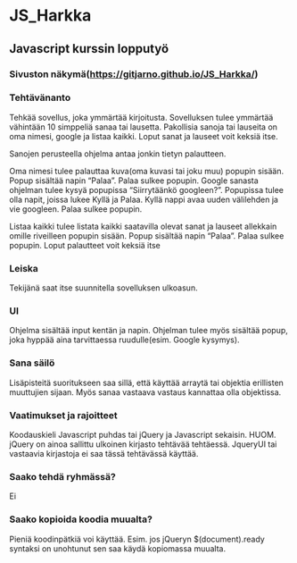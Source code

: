 # JS_Harkka
## Javascript kurssin lopputyö

### Sivuston näkymä(https://gitjarno.github.io/JS_Harkka/)

### Tehtävänanto
Tehkää sovellus, joka ymmärtää kirjoitusta. Sovelluksen tulee ymmärtää vähintään 10 simppeliä sanaa tai lausetta. Pakollisia sanoja tai lauseita on oma nimesi, google ja listaa kaikki. Loput sanat ja lauseet voit keksiä itse.

Sanojen perusteella ohjelma antaa jonkin tietyn palautteen.

Oma nimesi tulee palauttaa kuva(oma kuvasi tai joku muu) popupin sisään. Popup sisältää napin “Palaa”. Palaa sulkee popupin. Google sanasta ohjelman tulee kysyä popupissa “Siirrytäänkö googleen?”. Popupissa tulee olla napit, joissa lukee Kyllä ja Palaa. Kyllä nappi avaa uuden välilehden ja vie googleen. Palaa sulkee popupin.

Listaa kaikki tulee listata kaikki saatavilla olevat sanat ja lauseet allekkain omille riveilleen popupin sisään. Popup sisältää napin “Palaa”. Palaa sulkee popupin. Loput palautteet voit keksiä itse

### Leiska
Tekijänä saat itse suunnitella sovelluksen ulkoasun.

### UI
Ohjelma sisältää input kentän ja napin. Ohjelman tulee myös sisältää popup, joka hyppää aina tarvittaessa ruudulle(esim. Google kysymys).

### Sana säilö
Lisäpisteitä suoritukseen saa sillä, että käyttää arraytä tai objektia erillisten muuttujien sijaan. Myös sanaa vastaava vastaus kannattaa olla objektissa.

### Vaatimukset ja rajoitteet
Koodauskieli
Javascript puhdas tai jQuery ja Javascript sekaisin. HUOM. jQuery on ainoa sallittu ulkoinen kirjasto tehtävää tehtäessä. JqueryUI tai vastaavia kirjastoja ei saa tässä tehtävässä käyttää.

### Saako tehdä ryhmässä?
Ei

### Saako kopioida koodia muualta?
Pieniä koodinpätkiä voi käyttää. Esim. jos jQueryn $(document).ready syntaksi on unohtunut sen saa käydä kopiomassa muualta.
